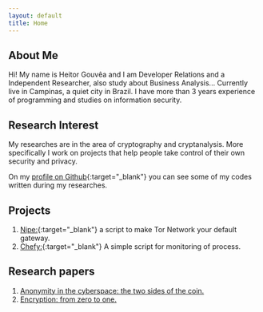 ```yaml
---
layout: default
title: Home
---
```


## About Me

Hi! My name is Heitor Gouvêa and I am Developer Relations and a Independent Researcher,
also study about Business Analysis...
Currently live in Campinas, a quiet city in Brazil. I have more than 3 years experience
of programming and studies on information security.

## Research Interest

My researches are in the area of cryptography and cryptanalysis.
More specifically I work on projects that help people take control of their own security and privacy.

On my [profile on Github](https://github.com/GouveaHeitor){:target="_blank"} you can see
some of my codes written during my researches.

## Projects

1. [Nipe:](https://github.com/GouveaHeitor/nipe){:target="_blank"} a script to make Tor Network your default gateway.
2. [Chefy:](https://github.com/GouveaHeitor/chefy){:target="_blank"} A simple script for monitoring of process.

## Research papers

1. [Anonymity in the cyberspace: the two sides of the coin.](/publications/anonymity-the-two-sides-of-the-coin.pdf)
2. [Encryption: from zero to one.](/publications/encryption-from-zero-to-one.pdf)
